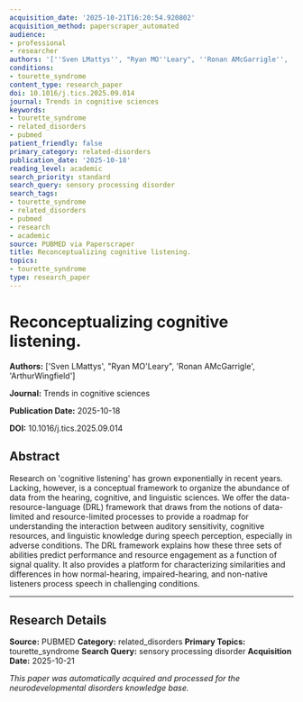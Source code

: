```yaml
---
acquisition_date: '2025-10-21T16:20:54.920802'
acquisition_method: paperscraper_automated
audience:
- professional
- researcher
authors: '[''Sven LMattys'', "Ryan MO''Leary", ''Ronan AMcGarrigle'', ''ArthurWingfield'']'
conditions:
- tourette_syndrome
content_type: research_paper
doi: 10.1016/j.tics.2025.09.014
journal: Trends in cognitive sciences
keywords:
- tourette_syndrome
- related_disorders
- pubmed
patient_friendly: false
primary_category: related-disorders
publication_date: '2025-10-18'
reading_level: academic
search_priority: standard
search_query: sensory processing disorder
search_tags:
- tourette_syndrome
- related_disorders
- pubmed
- research
- academic
source: PUBMED via Paperscraper
title: Reconceptualizing cognitive listening.
topics:
- tourette_syndrome
type: research_paper
---
```


# Reconceptualizing cognitive listening.

**Authors:** ['Sven LMattys', "Ryan MO'Leary", 'Ronan AMcGarrigle', 'ArthurWingfield']

**Journal:** Trends in cognitive sciences

**Publication Date:** 2025-10-18

**DOI:** 10.1016/j.tics.2025.09.014

## Abstract

Research on 'cognitive listening' has grown exponentially in recent years. Lacking, however, is a conceptual framework to organize the abundance of data from the hearing, cognitive, and linguistic sciences. We offer the data-resource-language (DRL) framework that draws from the notions of data-limited and resource-limited processes to provide a roadmap for understanding the interaction between auditory sensitivity, cognitive resources, and linguistic knowledge during speech perception, especially in adverse conditions. The DRL framework explains how these three sets of abilities predict performance and resource engagement as a function of signal quality. It also provides a platform for characterizing similarities and differences in how normal-hearing, impaired-hearing, and non-native listeners process speech in challenging conditions.

---

## Research Details

**Source:** PUBMED
**Category:** related_disorders
**Primary Topics:** tourette_syndrome
**Search Query:** sensory processing disorder
**Acquisition Date:** 2025-10-21

*This paper was automatically acquired and processed for the neurodevelopmental disorders knowledge base.*
